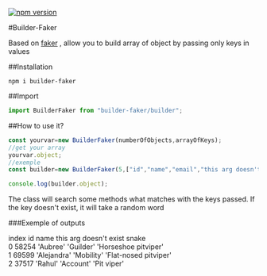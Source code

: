 [![npm version](https://badge.fury.io/js/builder-faker.svg)](https://badge.fury.io/js/builder-faker)

#Builder-Faker 

Based on [faker](https://fakerjs.dev) , allow you to build array of object by passing only keys in values

##Installation

```shell
npm i builder-faker
```

##Import

```js
import BuilderFaker from "builder-faker/builder";
```

##How to use it?
```js
const yourvar=new BuilderFaker(numberOfObjects,arrayOfKeys);
//get your array
yourvar.object;
//exemple
const builder=new BuilderFaker(5,["id","name","email","this arg doesn't exist","snake","firstName","fish"]);

console.log(builder.object);
````
The class will search some methods what matches with the keys passed. If the key doesn't exist, it will take a random word


###Exemple of outputs

index   id      name        this arg doesn't exist  snake                   
0	    58254	'Aubree'    'Guilder'	            'Horseshoe pitviper'	
1	    69599	'Alejandra' 'Mobility'	            'Flat-nosed pitviper'	
2	    37517	'Rahul'     'Account'	            'Pit viper'	        

